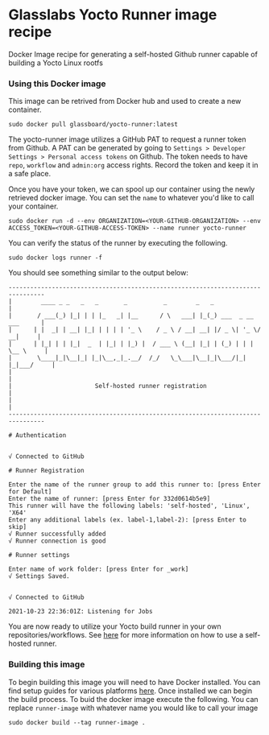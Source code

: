 # Glasslabs Yocto Runner image recipe
Docker Image recipe for generating a self-hosted Github runner capable of building a Yocto Linux rootfs

### Using this Docker image
This image can be retrived from Docker hub and used to create a new container.
```console
sudo docker pull glassboard/yocto-runner:latest
```

The yocto-runner image utilizes a GitHub PAT to request a runner token from Github. A PAT can be generated by going to ```Settings > Developer Settings > Personal access tokens``` on Github. The token needs to have ```repo```, ```workflow``` and ```admin:org``` access rights. Record the token and keep it in a safe place.

Once you have your token, we can spool up our container using the newly retrieved docker image. You can set the ```name``` to whatever you'd like to call your container.
```console
sudo docker run -d --env ORGANIZATION=<YOUR-GITHUB-ORGANIZATION> --env ACCESS_TOKEN=<YOUR-GITHUB-ACCESS-TOKEN> --name runner yocto-runner
```

You can verify the status of the runner by executing the following.
```console
sudo docker logs runner -f
```

You should see something similar to the output below:
```console
--------------------------------------------------------------------------------
|        ____ _ _   _   _       _          _        _   _                      |
|       / ___(_) |_| | | |_   _| |__      / \   ___| |_(_) ___  _ __  ___      |
|      | |  _| | __| |_| | | | | '_ \    / _ \ / __| __| |/ _ \| '_ \/ __|     |
|      | |_| | | |_|  _  | |_| | |_) |  / ___ \ (__| |_| | (_) | | | \__ \     |
|       \____|_|\__|_| |_|\__,_|_.__/  /_/   \_\___|\__|_|\___/|_| |_|___/     |
|                                                                              |
|                       Self-hosted runner registration                        |
|                                                                              |
--------------------------------------------------------------------------------

# Authentication


√ Connected to GitHub

# Runner Registration

Enter the name of the runner group to add this runner to: [press Enter for Default]
Enter the name of runner: [press Enter for 332d0614b5e9]
This runner will have the following labels: 'self-hosted', 'Linux', 'X64'
Enter any additional labels (ex. label-1,label-2): [press Enter to skip]
√ Runner successfully added
√ Runner connection is good

# Runner settings

Enter name of work folder: [press Enter for _work]
√ Settings Saved.


√ Connected to GitHub

2021-10-23 22:36:01Z: Listening for Jobs
```

You are now ready to utilize your Yocto build runner in your own repositories/workflows. See [here](https://docs.github.com/en/actions/hosting-your-own-runners/using-self-hosted-runners-in-a-workflow) for more information on how to use a self-hosted runner.

### Building this image
To begin building this image you will need to have Docker installed. You can find setup guides for various platforms [here](https://docs.docker.com/get-docker/). Once installed we can begin the build process. To buid the docker image execute the following. You can replace ```runner-image``` with whatever name you would like to call your image
```console
sudo docker build --tag runner-image .
```